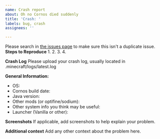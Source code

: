 ```yaml
---
name: Crash report
about: Oh no Cornos died suddenly
title: 'Crash: '
labels: bug, crash
assignees: ''

---
```


Please search in [the issues page](https://github.com/AriliusClient/Cornos/issues?q=) to make sure this isn't a duplicate issue. 
**Steps to Reproduce**
1. 
2. 
3. 
4. 

**Crash Log**
Please upload your crash log, usually located in .minecraft/logs/latest.log

**General Information:**
 - OS: 
 - Cornos build date: 
 - Java version: 
 - Other mods (or optifine/sodium):
 - Other system info you think may be useful:
 - Launcher (Vanilla or other):
 
**Screenshots**
If applicable, add screenshots to help explain your problem.

**Additional context**
Add any other context about the problem here.
